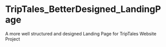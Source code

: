# TripTales_BetterDesigned_LandingPage
A more well structured and designed Landing Page for TripTales Website Project
